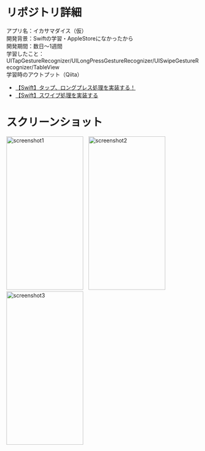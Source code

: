 # リポジトリ詳細
アプリ名：イカサマダイス（仮）<br>
開発背景：Swiftの学習・AppleStoreになかったから<br>
開発期間：数日〜1週間<br>
学習したこと：UITapGestureRecognizer/UILongPressGestureRecognizer/UISwipeGestureRecognizer/TableView<br>
学習時のアウトプット（Qiita）<br>
- [【Swift】タップ、ロングプレス処理を実装する！](https://qiita.com/sasao3/items/9f1b4a0b42f221923c5a)
- [【Swift】スワイプ処理を実装する](https://qiita.com/sasao3/items/10d48bbeb15fbfceb43b)<br>

# スクリーンショット
<img width="200" height="400" alt="screenshot1" src="https://user-images.githubusercontent.com/43754736/105182421-5a09f980-5b70-11eb-9c09-fb9f2f13ca4e.png">　<img width="200" height="400" alt="screenshot2" src="https://user-images.githubusercontent.com/43754736/105182427-5bd3bd00-5b70-11eb-941a-04479573075f.png">　<img width="200" height="400" alt="screenshot3" src="https://user-images.githubusercontent.com/43754736/105182431-5d9d8080-5b70-11eb-905b-bfce2f380b64.png">
